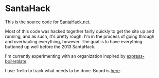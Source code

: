 # SantaHack

This is the source code for [SantaHack.net](http://www.santahack.net/).

Most of this code was hacked together fairly quickly to get the site up and running, and as such, it's pretty rough.
I'm in the process of going through and overhauling everything, however. The goal is to have everything buttoned up
well before the 2013 SantaHack.

I'm currently experimenting with an organization inspired by
[express-boilerplate](https://github.com/PuerkitoBio/express-boilerplate).

I use Trello to track what needs to be done. Board is [here](https://trello.com/board/santahack/509e680e24efc50b48001b7b).